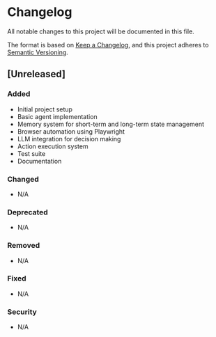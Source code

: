 # Changelog

All notable changes to this project will be documented in this file.

The format is based on [Keep a Changelog](https://keepachangelog.com/en/1.0.0/),
and this project adheres to [Semantic Versioning](https://semver.org/spec/v2.0.0.html).

## [Unreleased]

### Added
- Initial project setup
- Basic agent implementation
- Memory system for short-term and long-term state management
- Browser automation using Playwright
- LLM integration for decision making
- Action execution system
- Test suite
- Documentation

### Changed
- N/A

### Deprecated
- N/A

### Removed
- N/A

### Fixed
- N/A

### Security
- N/A 